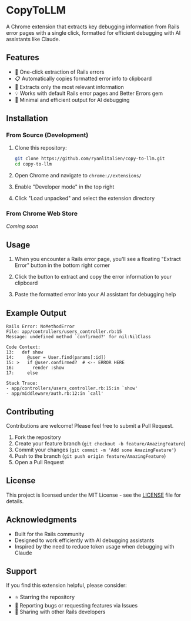 # CopyToLLM

A Chrome extension that extracts key debugging information from Rails error pages with a single click, formatted for efficient debugging with AI assistants like Claude.

## Features

- 🚀 One-click extraction of Rails errors
- 📋 Automatically copies formatted error info to clipboard
- 🎯 Extracts only the most relevant information
- 💡 Works with default Rails error pages and Better Errors gem
- 🔧 Minimal and efficient output for AI debugging

## Installation

### From Source (Development)

1. Clone this repository:
   ```bash
   git clone https://github.com/ryanlitalien/copy-to-llm.git
   cd copy-to-llm
   ```

2. Open Chrome and navigate to `chrome://extensions/`

3. Enable "Developer mode" in the top right

4. Click "Load unpacked" and select the extension directory

### From Chrome Web Store

*Coming soon*

## Usage

1. When you encounter a Rails error page, you'll see a floating "Extract Error" button in the bottom right corner

2. Click the button to extract and copy the error information to your clipboard

3. Paste the formatted error into your AI assistant for debugging help

## Example Output

```
Rails Error: NoMethodError
File: app/controllers/users_controller.rb:15
Message: undefined method `confirmed?' for nil:NilClass

Code Context:
13:   def show
14:     @user = User.find(params[:id])
15: >   if @user.confirmed?  # <-- ERROR HERE
16:       render :show
17:     else

Stack Trace:
- app/controllers/users_controller.rb:15:in `show'
- app/middleware/auth.rb:12:in `call'
```

## Contributing

Contributions are welcome! Please feel free to submit a Pull Request.

1. Fork the repository
2. Create your feature branch (`git checkout -b feature/AmazingFeature`)
3. Commit your changes (`git commit -m 'Add some AmazingFeature'`)
4. Push to the branch (`git push origin feature/AmazingFeature`)
5. Open a Pull Request

## License

This project is licensed under the MIT License - see the [LICENSE](LICENSE) file for details.

## Acknowledgments

- Built for the Rails community
- Designed to work efficiently with AI debugging assistants
- Inspired by the need to reduce token usage when debugging with Claude

## Support

If you find this extension helpful, please consider:
- ⭐ Starring the repository
- 🐛 Reporting bugs or requesting features via Issues
- 📣 Sharing with other Rails developers
